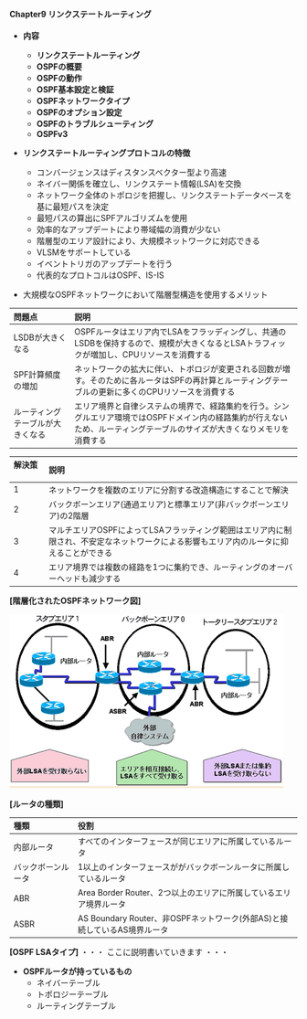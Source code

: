 #### Chapter9 リンクステートルーティング
- **内容**
  - **リンクステートルーティング**
  - **OSPFの概要**
  - **OSPFの動作**
  - **OSPF基本設定と検証**
  - **OSPFネットワークタイプ**
  - **OSPFのオプション設定**
  - **OSPFのトラブルシューティング**
  - **OSPFv3**



- **リンクステートルーティングプロトコルの特徴**
  - コンバージェンスはディスタンスベクター型より高速
  - ネイバー関係を確立し、リンクステート情報(LSA)を交換
  - ネットワーク全体のトポロジを把握し、リンクステートデータベースを基に最短パスを決定
  - 最短パスの算出にSPFアルゴリズムを使用
  - 効率的なアップデートにより帯域幅の消費が少ない
  - 階層型のエリア設計により、大規模ネットワークに対応できる
  - VLSMをサポートしている
  - イベントトリガのアップデートを行う
  - 代表的なプロトコルはOSPF、IS-IS


- 大規模なOSPFネットワークにおいて階層型構造を使用するメリット
 
|問題点  　　|説明         |
|:-----------|:------------|
|LSDBが大きくなる|OSPFルータはエリア内でLSAをフラッディングし、共通のLSDBを保持するので、規模が大きくなるとLSAトラフィックが増加し、CPUリソースを消費する|
|SPF計算頻度の増加|ネットワークの拡大に伴い、トポロジが変更される回数が増す。そのために各ルータはSPFの再計算とルーティングテーブルの更新に多くのCPUリソースを消費する|
|ルーティングテーブルが大きくなる|エリア境界と自律システムの境界で、経路集約を行う。シングルエリア環境ではOSPFドメイン内の経路集約が行えないため、ルーティングテーブルのサイズが大きくなりメモリを消費する|

|解決策  　　|説明         |
|:-----------|:------------|
|1           |ネットワークを複数のエリアに分割する改造構造にすることで解決| 
|2           |バックボーンエリア(通過エリア)と標準エリア(非バックボーンエリア)の2階層| 
|3           |マルチエリアOSPFによってLSAフラッティング範囲はエリア内に制限され、不安定なネットワークによる影響もエリア内のルータに抑えることができる| 
|4           |エリア境界では複数の経路を1つに集約でき、ルーティングのオーバーヘッドも減少する| 

  
    
**[階層化されたOSPFネットワーク図]**

![Alt Text](https://github.com/yhidetoshi/Pictures/raw/master/Network_Study/ospf-as.png)

**[ルータの種類]**

|種類  　　　|役割         |
|:-----------|:------------|
|内部ルータ  |すべてのインターフェースが同じエリアに所属しているルータ|
|バックボーンルータ|1以上のインターフェースががバックボーンルータに所属しているルータ|
|ABR         |Area Border Router、2つ以上のエリアに所属しているエリア境界ルータ    |
|ASBR        |AS Boundary Router、非OSPFネットワーク(外部AS)と接続しているAS境界ルータ|


**[OSPF LSAタイプ]**
・・・
ここに説明書いていきます
・・・

- **OSPFルータが持っているもの**
  - ネイバーテーブル
  - トポロジーテーブル
  - ルーティングテーブル


